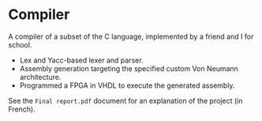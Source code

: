 # Compiler
A compiler of a subset of the C language, implemented by a friend and I for school.
* Lex and Yacc-based lexer and parser.
* Assembly generation targeting the specified custom Von Neumann architecture.
* Programmed a FPGA in VHDL to execute the generated assembly.

See the ```Final report.pdf``` document for an explanation of the project (in French).
